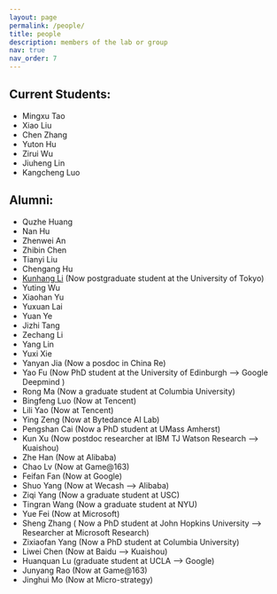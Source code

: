 ```yaml
---
layout: page
permalink: /people/
title: people
description: members of the lab or group
nav: true
nav_order: 7
---
```


## Current Students:
 - Mingxu Tao
 - Xiao Liu
 - Chen Zhang
 - Yuton Hu
 - Zirui Wu
 - Jiuheng Lin
 - Kangcheng Luo

## Alumni:
- Quzhe Huang
- Nan Hu
- Zhenwei An
- Zhibin Chen
- Tianyi Liu
- Chengang Hu
- [Kunhang Li](https://kunhangl.github.io/) (Now postgraduate student at the University of Tokyo)
- Yuting Wu
- Xiaohan Yu
- Yuxuan Lai
- Yuan Ye
- Jizhi Tang
- Zechang Li
- Yang Lin
- Yuxi Xie  
- Yanyan Jia (Now a posdoc in China Re)
- Yao Fu (Now PhD student at the University of Edinburgh --> Google Deepmind )
- Rong Ma (Now a graduate student at Columbia University)
- Bingfeng Luo (Now at Tencent)
- Lili Yao (Now at Tencent)
- Ying Zeng (Now at Bytedance AI Lab)  
- Pengshan Cai (Now a PhD student at UMass Amherst)
- Kun Xu (Now postdoc researcher at IBM TJ Watson Research -->  Kuaishou)
- Zhe Han (Now at Alibaba)
- Chao Lv (Now at Game@163)
- Feifan Fan (Now at Google)
- Shuo Yang (Now at Wecash --> Alibaba)
- Ziqi Yang (Now a graduate student at USC)
- Tingran Wang (Now a graduate student at NYU)
- Yue Fei (Now at Microsoft)
- Sheng Zhang ( Now a PhD student at John Hopkins University --> Researcher at Microsoft Research)
- Zixiaofan Yang (Now a PhD student at Columbia University) 
- Liwei Chen (Now at Baidu --> Kuaishou)
- Huanquan Lu  (graduate student at UCLA --> Google)
- Junyang Rao (Now at Game@163)
- Jinghui Mo (Now at Micro-strategy)
